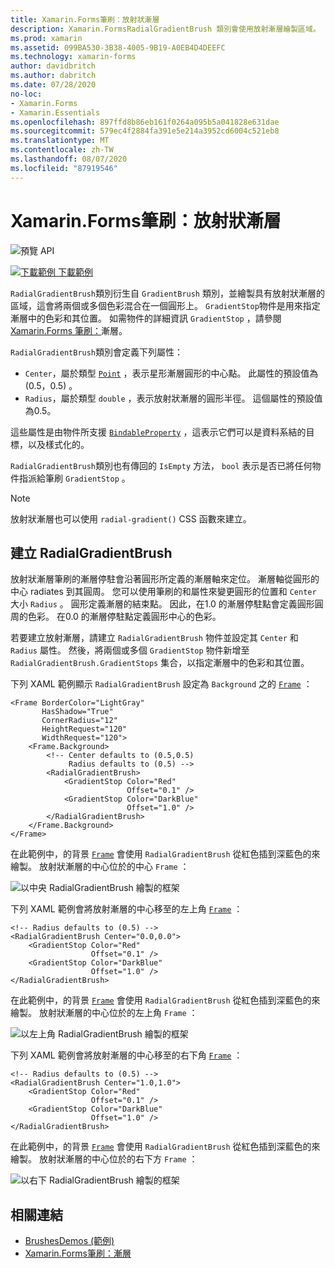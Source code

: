 ```yaml
---
title: Xamarin.Forms筆刷：放射狀漸層
description: Xamarin.FormsRadialGradientBrush 類別會使用放射漸層繪製區域。
ms.prod: xamarin
ms.assetid: 099BA530-3B38-4005-9B19-A0EB4D4DEEFC
ms.technology: xamarin-forms
author: davidbritch
ms.author: dabritch
ms.date: 07/28/2020
no-loc:
- Xamarin.Forms
- Xamarin.Essentials
ms.openlocfilehash: 897ffd8b86eb161f0264a095b5a041828e631dae
ms.sourcegitcommit: 579ec4f2884fa391e5e214a3952cd6004c521eb8
ms.translationtype: MT
ms.contentlocale: zh-TW
ms.lasthandoff: 08/07/2020
ms.locfileid: "87919546"
---
```

# <a name="no-locxamarinforms-brushes-radial-gradients"></a>Xamarin.Forms筆刷：放射狀漸層

![預覽 API](~/media/shared/preview.png "此 API 目前是發行前版本")

[![下載範例](~/media/shared/download.png) 下載範例](https://github.com/xamarin/xamarin-forms-samples/tree/master/UserInterface/BrushDemos)

`RadialGradientBrush`類別衍生自 `GradientBrush` 類別，並繪製具有放射狀漸層的區域，這會將兩個或多個色彩混合在一個圓形上。 `GradientStop`物件是用來指定漸層中的色彩和其位置。 如需物件的詳細資訊 `GradientStop` ，請參閱[ Xamarin.Forms 筆刷：](gradient.md)漸層。

`RadialGradientBrush`類別會定義下列屬性：

- `Center`，屬於類型 [`Point`](xref:Xamarin.Forms.Point) ，表示星形漸層圓形的中心點。 此屬性的預設值為 (0.5，0.5) 。
- `Radius`，屬於類型 `double` ，表示放射狀漸層的圓形半徑。 這個屬性的預設值為0.5。

這些屬性是由物件所支援 [`BindableProperty`](xref:Xamarin.Forms.BindableProperty) ，這表示它們可以是資料系結的目標，以及樣式化的。

`RadialGradientBrush`類別也有傳回的 `IsEmpty` 方法， `bool` 表示是否已將任何物件指派給筆刷 `GradientStop` 。

> [!NOTE]
> 放射狀漸層也可以使用 `radial-gradient()` CSS 函數來建立。

## <a name="create-a-radialgradientbrush"></a>建立 RadialGradientBrush

放射狀漸層筆刷的漸層停駐會沿著圓形所定義的漸層軸來定位。 漸層軸從圓形的中心 radiates 到其圓周。 您可以使用筆刷的和屬性來變更圓形的位置和 `Center` 大小 `Radius` 。 圓形定義漸層的結束點。 因此，在1.0 的漸層停駐點會定義圓形圓周的色彩。 在0.0 的漸層停駐點定義圓形中心的色彩。

若要建立放射漸層，請建立 `RadialGradientBrush` 物件並設定其 `Center` 和 `Radius` 屬性。 然後，將兩個或多個 `GradientStop` 物件新增至 `RadialGradientBrush.GradientStops` 集合，以指定漸層中的色彩和其位置。

下列 XAML 範例顯示 `RadialGradientBrush` 設定為 `Background` 之的 [`Frame`](xref:Xamarin.Forms.Frame) ：

```xaml    
<Frame BorderColor="LightGray"
       HasShadow="True"
       CornerRadius="12"
       HeightRequest="120"
       WidthRequest="120">
    <Frame.Background>
        <!-- Center defaults to (0.5,0.5)
             Radius defaults to (0.5) -->
        <RadialGradientBrush>
            <GradientStop Color="Red"
                          Offset="0.1" />
            <GradientStop Color="DarkBlue"
                          Offset="1.0" />
        </RadialGradientBrush>
    </Frame.Background>
</Frame>
```

在此範例中，的背景 [`Frame`](xref:Xamarin.Forms.Frame) 會使用 `RadialGradientBrush` 從紅色插到深藍色的來繪製。 放射狀漸層的中心位於的中心 `Frame` ：

![以中央 RadialGradientBrush 繪製的框架](radialgradient-images/center.png)

下列 XAML 範例會將放射漸層的中心移至的左上角 [`Frame`](xref:Xamarin.Forms.Frame) ：

```xaml
<!-- Radius defaults to (0.5) -->
<RadialGradientBrush Center="0.0,0.0">
    <GradientStop Color="Red"
                  Offset="0.1" />
    <GradientStop Color="DarkBlue"
                  Offset="1.0" />
</RadialGradientBrush>
```

在此範例中，的背景 [`Frame`](xref:Xamarin.Forms.Frame) 會使用 `RadialGradientBrush` 從紅色插到深藍色的來繪製。 放射狀漸層的中心位於的左上角 `Frame` ：

![以左上角 RadialGradientBrush 繪製的框架](radialgradient-images/top-left.png)

下列 XAML 範例會將放射漸層的中心移至的右下角 [`Frame`](xref:Xamarin.Forms.Frame) ：

```xaml
<!-- Radius defaults to (0.5) -->
<RadialGradientBrush Center="1.0,1.0">
    <GradientStop Color="Red"
                  Offset="0.1" />
    <GradientStop Color="DarkBlue"
                  Offset="1.0" />
</RadialGradientBrush>            
```

在此範例中，的背景 [`Frame`](xref:Xamarin.Forms.Frame) 會使用 `RadialGradientBrush` 從紅色插到深藍色的來繪製。 放射狀漸層的中心位於的右下方 `Frame` ：

![以右下 RadialGradientBrush 繪製的框架](radialgradient-images/bottom-right.png)

## <a name="related-links"></a>相關連結

- [BrushesDemos (範例) ](https://github.com/xamarin/xamarin-forms-samples/tree/master/UserInterface/BrushDemos)
- [Xamarin.Forms筆刷：漸層](gradient.md)
